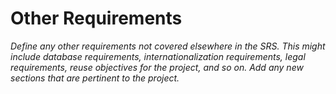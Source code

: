 Other Requirements
==================

*Define any other requirements not covered elsewhere in the SRS. This
might include database requirements, internationalization requirements,
legal requirements, reuse objectives for the project, and so on. Add
any new sections that are pertinent to the project.*
